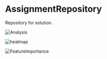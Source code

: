 # AssignmentRepository
Repository for solution.

![Analysis](https://github.com/ozkanuysal/AssignmentRepository/assets/61411331/bbe49005-90e1-4115-9700-5afabd7b3570)

![heatmap](https://github.com/ozkanuysal/AssignmentRepository/assets/61411331/2a690405-7de4-4e87-80fb-233a7d2472ac)

![FeatureImportance](https://github.com/ozkanuysal/AssignmentRepository/assets/61411331/be0adcc6-bb63-4401-b9d7-bfaaafef1fba)
